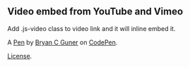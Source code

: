 Video embed from YouTube and Vimeo
----------------------------------
Add .js-video class to video link and it will inline embed it.

A [Pen](https://codepen.io/bgoonz/pen/RwZLbgV) by [Bryan C Guner](https://codepen.io/bgoonz) on [CodePen](https://codepen.io).

[License](https://codepen.io/bgoonz/pen/RwZLbgV/license).